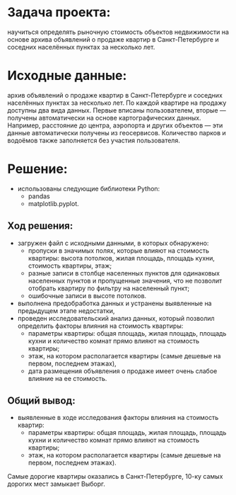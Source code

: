 # Задача проекта:

научиться определять рыночную стоимость объектов недвижимости на основе архива объявлений о продаже квартир в Санкт-Петербурге и соседних населённых пунктах за несколько лет.

# Исходные данные:

архив объявлений о продаже квартир в Санкт-Петербурге и соседних населённых пунктах за несколько лет. По каждой квартире на продажу доступны два вида данных. Первые вписаны пользователем, вторые — получены автоматически на основе картографических данных. Например, расстояние до центра, аэропорта и других объектов — эти данные автоматически получены из геосервисов. Количество парков и водоёмов также заполняется без участия пользователя.

# Решение:
- использованы следующие библиотеки  Python:
  - pandas
  - matplotlib.pyplot.

## Ход решения:
- загружен файл с исходными данными, в которых обнаружено:
  - пропуски в значимых полях, которые влияют на стоимость квартиры: высота потолков, жилая площадь, площадь кухни, стоимость квартиры, этаж;
  - разные записи в столбце населенных пунктов для одинаковых населенных пунктов и пропущенные значения, что не позволит отобрать квартиру по фильтру на населенный пункт;
  - ошибочные записи в высоте потолков.
- выполнена предобработка данных и устранены выявленные на предыдущем этапе недостатки,
- проведен исследовательский анализ данных, который позволил определить факторы влияния на стоимость квартиры:
  - параметры квартиры: общая площадь, жилая площадь, площадь кухни и количество комнат прямо влияют на стоимость квартиры;
  - этаж, на котором располагается квартиры (самые дешевые на первом, последнем этажах),
  - дата размещения объявления о продаже имеет очень слабое влияние на ее стоимость.

## Общий вывод:
- выявленные в ходе исследования факторы влияния на стоимость квартир:
  - параметры квартиры: общая площадь, жилая площадь, площадь кухни и количество комнат прямо влияют на стоимость квартиры;
  - этаж, на котором располагается квартиры (самые дешевые на первом, последнем этажах).

Самые дорогие квартиры оказались в Санкт-Петербурге, 10-ку самых дорогих мест замыкает Выборг.
